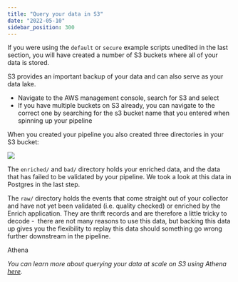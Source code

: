 ```yaml
---
title: "Query your data in S3"
date: "2022-05-10"
sidebar_position: 300
---
```


If you were using the `default` or `secure` example scripts unedited in the last section, you will have created a number of S3 buckets where all of your data is stored.

S3 provides an important backup of your data and can also serve as your data lake. 

- Navigate to the AWS management console, search for S3 and select 
- If you have multiple buckets on S3 already, you can navigate to the correct one by searching for the s3 bucket name that you entered when spinning up your pipeline

When you created your pipeline you also created three directories in your S3 bucket: 

![](https://docs.snowplowanalytics.com/wp-content/uploads/sites/2/2021/11/querying-your-data-on-s3.png?w=1024)

The `enriched/` and `bad/` directory holds your enriched data, and the data that has failed to be validated by your pipeline. We took a look at this data in Postgres in the last step. 

The `raw/` directory holds the events that come straight out of your collector and have not yet been validated (i.e. quality checked) or enriched by the Enrich application. They are thrift records and are therefore a little tricky to decode -  there are not many reasons to use this data, but backing this data up gives you the flexibility to replay this data should something go wrong further downstream in the pipeline. 

Athena

_You can learn more about querying your data at scale on S3 using Athena_ [_here_](https://snowplowanalytics.com/blog/2019/04/04/use-glue-and-athena-with-snowplow-data/)_._

